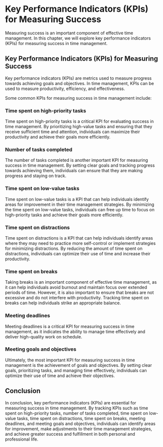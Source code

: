 # Key Performance Indicators (KPIs) for Measuring Success

Measuring success is an important component of effective time management. In this chapter, we will explore key performance indicators (KPIs) for measuring success in time management.

Key Performance Indicators (KPIs) for Measuring Success
-------------------------------------------------------

Key performance indicators (KPIs) are metrics used to measure progress towards achieving goals and objectives. In time management, KPIs can be used to measure productivity, efficiency, and effectiveness.

Some common KPIs for measuring success in time management include:

### Time spent on high-priority tasks

Time spent on high-priority tasks is a critical KPI for evaluating success in time management. By prioritizing high-value tasks and ensuring that they receive sufficient time and attention, individuals can maximize their productivity and achieve their goals more efficiently.

### Number of tasks completed

The number of tasks completed is another important KPI for measuring success in time management. By setting clear goals and tracking progress towards achieving them, individuals can ensure that they are making progress and staying on track.

### Time spent on low-value tasks

Time spent on low-value tasks is a KPI that can help individuals identify areas for improvement in their time management strategies. By minimizing the time spent on low-value tasks, individuals can free up time to focus on high-priority tasks and achieve their goals more efficiently.

### Time spent on distractions

Time spent on distractions is a KPI that can help individuals identify areas where they may need to practice more self-control or implement strategies for minimizing distractions. By reducing the amount of time spent on distractions, individuals can optimize their use of time and increase their productivity.

### Time spent on breaks

Taking breaks is an important component of effective time management, as it can help individuals avoid burnout and maintain focus over extended periods of time. However, it is also important to ensure that breaks are not excessive and do not interfere with productivity. Tracking time spent on breaks can help individuals strike an appropriate balance.

### Meeting deadlines

Meeting deadlines is a critical KPI for measuring success in time management, as it indicates the ability to manage time effectively and deliver high-quality work on schedule.

### Meeting goals and objectives

Ultimately, the most important KPI for measuring success in time management is the achievement of goals and objectives. By setting clear goals, prioritizing tasks, and managing time effectively, individuals can optimize their use of time and achieve their objectives.

Conclusion
----------

In conclusion, key performance indicators (KPIs) are essential for measuring success in time management. By tracking KPIs such as time spent on high-priority tasks, number of tasks completed, time spent on low-value tasks, time spent on distractions, time spent on breaks, meeting deadlines, and meeting goals and objectives, individuals can identify areas for improvement, make adjustments to their time management strategies, and achieve greater success and fulfillment in both personal and professional life.
